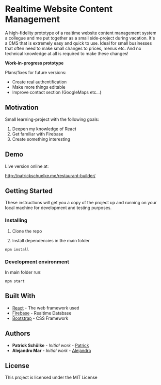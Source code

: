 # Realtime Website Content Management

A high-fidelity prototype of a realtime website content management system a collegue and me put together as a small side-project during vacation.
It's a CMS that is extremely easy and quick to use. Ideal for small businesses that often need to make small changes to prices, menus etc. And no technical knowledge at all is required to make these changes!

**Work-in-progress prototype**

Plans/fixes for future versions:
* Create real authentification
* Make more things editable
* Improve contact section (GoogleMaps etc...)

## Motivation

Small learning-project with the following goals:

1. Deepen my knowledge of React
2. Get familiar with Firebase
3. Create something interesting

## Demo
Live version online at:

<http://patrickschuelke.me/restaurant-builder/>

## Getting Started

These instructions will get you a copy of the project up and running on your local machine for development and testing purposes.

### Installing

1. Clone the repo

2. Install dependencies in the main folder

```
npm install
```

### Development environment

In main folder run:
```
npm start
```
## Built With

* [React](https://github.com/facebook/react) - The web framework used
* [Firebase](https://firebase.google.com/) - Realtime Database
* [Bootstrap](https://getbootstrap.com/) - CSS Framework

## Authors

* **Patrick Schülke** - *Initial work* - [Patrick](https://github.com/PatrickS83)
* **Alejandro Mar** - *Initial work* - [Alejandro](https://github.com/AlejandroMar)

## License

This project is licensed under the MIT License

